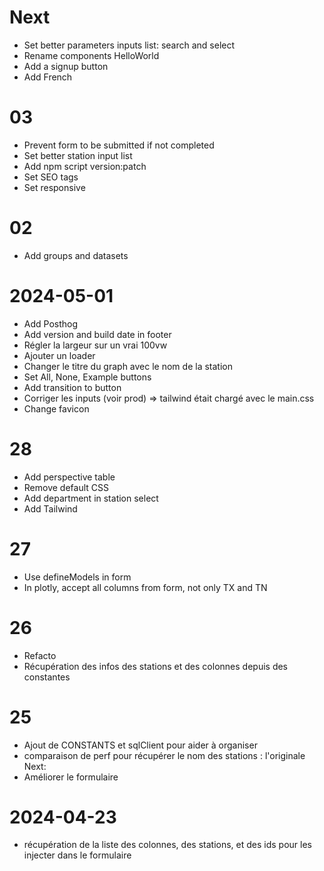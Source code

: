# Next

- Set better parameters inputs list: search and select
- Rename components HelloWorld
- Add a signup button
- Add French

# 03

- Prevent form to be submitted if not completed
- Set better station input list
- Add npm script version:patch
- Set SEO tags
- Set responsive

# 02

- Add groups and datasets

# 2024-05-01

- Add Posthog
- Add version and build date in footer
- Régler la largeur sur un vrai 100vw
- Ajouter un loader
- Changer le titre du graph avec le nom de la station
- Set All, None, Example buttons
- Add transition to button
- Corriger les inputs (voir prod) => tailwind était chargé avec le main.css
- Change favicon

# 28

- Add perspective table
- Remove default CSS
- Add department in station select
- Add Tailwind

# 27

- Use defineModels in form
- In plotly, accept all columns from form, not only TX and TN

# 26

- Refacto
- Récupération des infos des stations et des colonnes depuis des constantes

# 25

- Ajout de CONSTANTS et sqlClient pour aider à organiser
- comparaison de perf pour récupérer le nom des stations : l'originale
  Next:
- Améliorer le formulaire

# 2024-04-23

- récupération de la liste des colonnes, des stations, et des ids pour les injecter dans le formulaire
